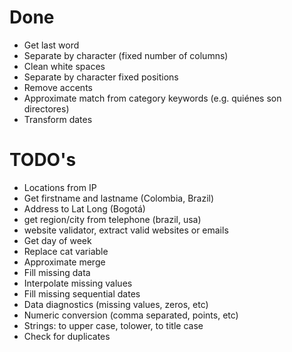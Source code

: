 # Done
- Get last word
- Separate by character (fixed number of columns)
- Clean white spaces
- Separate by character fixed positions
- Remove accents
- Approximate match from category keywords (e.g. quiénes son directores)
- Transform dates

# TODO's 
- Locations from IP
- Get firstname and lastname (Colombia, Brazil)
- Address to Lat Long (Bogotá)
- get region/city from telephone (brazil, usa)
- website validator, extract valid websites or emails
- Get day of week
- Replace cat variable
- Approximate merge
- Fill missing data
- Interpolate missing values
- Fill missing sequential dates
- Data diagnostics (missing values, zeros, etc)
- Numeric conversion (comma separated, points, etc)
- Strings: to upper case, tolower, to title case
- Check for duplicates

